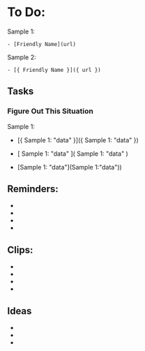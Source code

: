 # To Do:

Sample 1:

`- [Friendly Name](url)`

Sample 2:

`- [{ Friendly Name }]({ url })`

## Tasks

### Figure Out This Situation

Sample 1:

- [{
    Sample 1: "data"
     }]({
         Sample 1: "data"
         })

- [
    Sample 1: "data"
    ](
    Sample 1: "data"
    )

- [Sample 1: "data"](Sample 1:"data"))

## Reminders:

- [  ](  )
- [  ](  )
- [  ](  )
- [  ](  )

## Clips:

- [  ](  )
- [  ](  )
- [  ](  )
- [  ](  )

## Ideas
- [  ](  )
- [  ](  )
- [  ](  )
